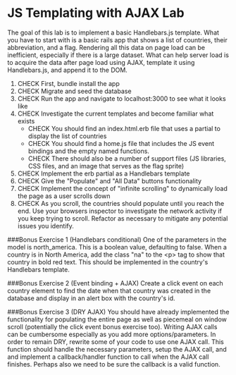 # JS Templating with AJAX Lab
The goal of this lab is to implement a basic Handlebars.js template.  What you have to start with is a basic rails app that shows a list of countries, their abbreviation, and a flag.  Rendering all this data on page load can be inefficient, especially if there is a large dataset.  What can help server load is to acquire the data after page load using AJAX, template it using Handlebars.js, and append it to the DOM.

1. CHECK First, bundle install the app
2. CHECK Migrate and seed the database
1. CHECK Run the app and navigate to localhost:3000 to see what it looks like
3. CHECK Investigate the current templates and become familiar what exists
	* CHECK You should find an index.html.erb file that uses a partial to display the list of countries
	* CHECK You should find a home.js file that includes the JS event bindings and the empty named functions.
	* CHECK There should also be a number of support files (JS libraries, CSS files, and an image that serves as the flag sprite)
1. CHECK Implement the erb partial as a Handlebars template
2. CHECK Give the "Populate" and "All Data" buttons functionality
2. CHECK Implement the concept of "infinite scrolling" to dynamically load the page as a user scrolls down
3. CHECK As you scroll, the countries should populate until you reach the end.  Use your browsers inspector to investigate the network activity if you keep trying to scroll.  Refactor as necessary to mitigate any potential issues you identify.


###Bonus Exercise 1 (Handlebars conditional)
One of the parameters in the model is north_america.  This is a boolean value, defaulting to false.  When a country is in North America, add the class "na" to the &lt;p&gt; tag to show that country in bold red text.  This should be implemented in the country's Handlebars template.

###Bonus Exercise 2 (Event binding + AJAX)
Create a click event on each country element to find the date when that country was created in the database and display in an alert box with the country's id.

###Bonus Exercise 3 (DRY AJAX)
You should have already implemented the functionality for populating the entire page as well as piecemeal on window scroll (potentially the click event bonus exercise too).  Writing AJAX calls can be cumbersome especially as you add more options/parameters.  In order to remain DRY, rewrite some of your code to use one AJAX call.  This function should handle the necessary parameters, setup the AJAX call, and and implement a callback/handler function to call when the AJAX call finishes.  Perhaps also we need to be sure the callback is a valid function.
